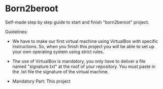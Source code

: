 # Born2beroot
Self-made step by step guide to start and finish "born2beroot" project.


Guidelines:
  - We have to make our first virtual machine using VirtualBox with specific instructions. So, when you finish this project you will be able to set up your own operating system using strict rules.

  - The use of VirtualBox is mandatory, you only have to deliver a file named "signature.txt" at the roof of your repository. You must paste in the .txt file the signature of the virtual machine.


  - Mandatory Part:
This project
